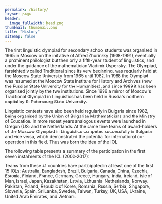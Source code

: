 ```yaml
---
permalink: /history/
layout: page
header:
  image_fullwidth: head.png
thumbnail: thumbnail.png
title: "History"
sitemap: false
---
```

The first linguistic olympiad for secondary school students was organised in 1965 in Moscow on the initiative of Alfred Zhurinsky (1938-1991), eventually a prominent philologist but then only a fifth-year student of linguistics, and under the guidance of the mathematician Vladimir Uspensky. The Olympiad, farsightedly called Traditional since its very beginning, was regularly held at the Moscow State University from 1965 until 1982. In 1988 the Olympiad was resumed at the Moscow State Institute for History and Archives (now the Russian State University for the Humanities), and since 1989 it has been organised jointly by the two institutions. Since 1996 a mirror of Moscow's Traditional Olympiad in Linguistics has been held in Russia's northern capital by St Petersburg State University.

Linguistic contests have also been held regularly in Bulgaria since 1982, being organised by the Union of Bulgarian Mathematicians and the Ministry of Education. In more recent years analogous events were launched in Oregon (US) and the Netherlands. At the same time teams of award-holders of the Moscow Olympiad in Linguistics competed successfully in Bulgaria and vice versa, which demonstrated the potential for international co-operation in this field. Thus was born the idea of the IOL.

The following table presents a summary of the participation in the first seven instalments of the IOL (2003-2017):

Teams from these 41 countries have participated in at least one of the first 15 IOLs: Australia, Bangladesh, Brazil, Bulgaria, Canada, China, Czechia, Estonia, Finland, France, Germany, Greece, Hungary, India, Ireland, Isle of Man, Israel, Japan, Kazakhstan, Latvia, Lithuania, Netherlands, Norway, Pakistan, Poland, Republic of Korea, Romania, Russia, Serbia, Singapore, Slovenia, Spain, Sri Lanka, Sweden, Taiwan, Turkey, UK, USA, Ukraine, United Arab Emirates, and Vietnam.
